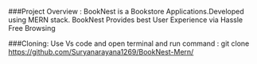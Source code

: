 ###Project Overview :
  BookNest is a Bookstore Applications.Developed using MERN stack. BookNest Provides best User Experience via Hassle Free Browsing
  
###Cloning:
   Use Vs code and open terminal and run command :
   git clone https://github.com/Suryanarayana1269/BookNest-Mern/
